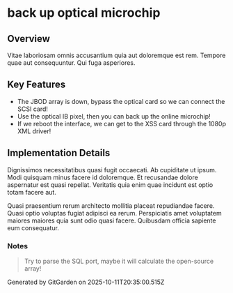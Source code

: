 # back up optical microchip

## Overview
Vitae laboriosam omnis accusantium quia aut doloremque est rem. Tempore quae aut consequuntur. Qui fuga asperiores.

## Key Features
- The JBOD array is down, bypass the optical card so we can connect the SCSI card!
- Use the optical IB pixel, then you can back up the online microchip!
- If we reboot the interface, we can get to the XSS card through the 1080p XML driver!

## Implementation Details
Dignissimos necessitatibus quasi fugit occaecati. Ab cupiditate ut ipsum. Modi quisquam minus facere id doloremque. Et recusandae dolore aspernatur est quasi repellat. Veritatis quia enim quae incidunt est optio totam facere aut.
 Quasi praesentium rerum architecto mollitia placeat repudiandae facere. Quasi optio voluptas fugiat adipisci ea rerum. Perspiciatis amet voluptatem maiores maiores quia sunt odio quasi facere. Quibusdam officia sapiente eum consequatur.

### Notes
> Try to parse the SQL port, maybe it will calculate the open-source array!

Generated by GitGarden on 2025-10-11T20:35:00.515Z